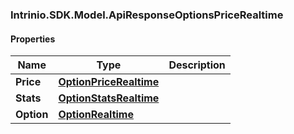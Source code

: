 [//]: # (CLASS:Intrinio.SDK.Model.ApiResponseOptionsPriceRealtime)

[//]: # (KIND:object)

### Intrinio.SDK.Model.ApiResponseOptionsPriceRealtime
#### Properties

[//]: # (START_DEFINITION)

Name | Type | Description
------------ | ------------- | -------------
**Price** | [**OptionPriceRealtime**](OptionPriceRealtime.md) |  &nbsp;
**Stats** | [**OptionStatsRealtime**](OptionStatsRealtime.md) |  &nbsp;
**Option** | [**OptionRealtime**](OptionRealtime.md) |  &nbsp;

[//]: # (END_DEFINITION)


[//]: # (CONTAINED_CLASS:Intrinio.SDK.Model.OptionPriceRealtime)


[//]: # (CONTAINED_CLASS:Intrinio.SDK.Model.OptionStatsRealtime)


[//]: # (CONTAINED_CLASS:Intrinio.SDK.Model.OptionRealtime)


